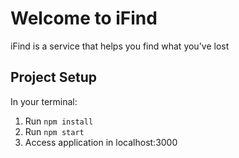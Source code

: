 # Welcome to iFind

iFind is a service that helps you find what you've lost

## Project Setup

In your terminal: 

1. Run ` npm install `
2. Run ` npm start `
3. Access application in localhost:3000